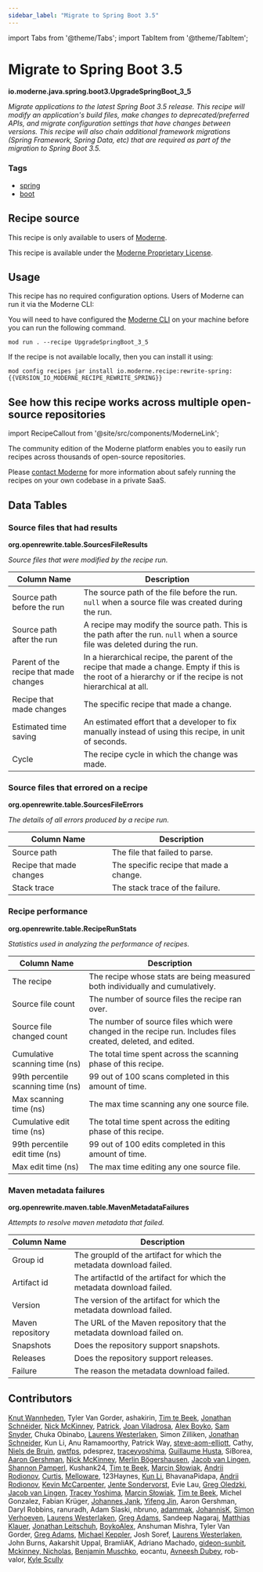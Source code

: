 ```yaml
---
sidebar_label: "Migrate to Spring Boot 3.5"
---
```


import Tabs from '@theme/Tabs';
import TabItem from '@theme/TabItem';

# Migrate to Spring Boot 3.5

**io.moderne.java.spring.boot3.UpgradeSpringBoot\_3\_5**

_Migrate applications to the latest Spring Boot 3.5 release. This recipe will modify an application's build files, make changes to deprecated/preferred APIs, and migrate configuration settings that have changes between versions. This recipe will also chain additional framework migrations (Spring Framework, Spring Data, etc) that are required as part of the migration to Spring Boot 3.5._

### Tags

* [spring](../recipes-by-tag#spring)
* [boot](../recipes-by-tag#boot)

## Recipe source

This recipe is only available to users of [Moderne](https://docs.moderne.io/).


This recipe is available under the [Moderne Proprietary License](https://docs.moderne.io/licensing/overview).


## Usage

This recipe has no required configuration options. Users of Moderne can run it via the Moderne CLI:
<Tabs groupId="projectType">


<TabItem value="moderne-cli" label="Moderne CLI">

You will need to have configured the [Moderne CLI](https://docs.moderne.io/user-documentation/moderne-cli/getting-started/cli-intro) on your machine before you can run the following command.

```shell title="shell"
mod run . --recipe UpgradeSpringBoot_3_5
```

If the recipe is not available locally, then you can install it using:
```shell
mod config recipes jar install io.moderne.recipe:rewrite-spring:{{VERSION_IO_MODERNE_RECIPE_REWRITE_SPRING}}
```
</TabItem>
</Tabs>

## See how this recipe works across multiple open-source repositories

import RecipeCallout from '@site/src/components/ModerneLink';

<RecipeCallout link="https://app.moderne.io/recipes/io.moderne.java.spring.boot3.UpgradeSpringBoot_3_5" />

The community edition of the Moderne platform enables you to easily run recipes across thousands of open-source repositories.

Please [contact Moderne](https://moderne.io/product) for more information about safely running the recipes on your own codebase in a private SaaS.
## Data Tables

<Tabs groupId="data-tables">
<TabItem value="org.openrewrite.table.SourcesFileResults" label="SourcesFileResults">

### Source files that had results
**org.openrewrite.table.SourcesFileResults**

_Source files that were modified by the recipe run._

| Column Name | Description |
| ----------- | ----------- |
| Source path before the run | The source path of the file before the run. `null` when a source file was created during the run. |
| Source path after the run | A recipe may modify the source path. This is the path after the run. `null` when a source file was deleted during the run. |
| Parent of the recipe that made changes | In a hierarchical recipe, the parent of the recipe that made a change. Empty if this is the root of a hierarchy or if the recipe is not hierarchical at all. |
| Recipe that made changes | The specific recipe that made a change. |
| Estimated time saving | An estimated effort that a developer to fix manually instead of using this recipe, in unit of seconds. |
| Cycle | The recipe cycle in which the change was made. |

</TabItem>

<TabItem value="org.openrewrite.table.SourcesFileErrors" label="SourcesFileErrors">

### Source files that errored on a recipe
**org.openrewrite.table.SourcesFileErrors**

_The details of all errors produced by a recipe run._

| Column Name | Description |
| ----------- | ----------- |
| Source path | The file that failed to parse. |
| Recipe that made changes | The specific recipe that made a change. |
| Stack trace | The stack trace of the failure. |

</TabItem>

<TabItem value="org.openrewrite.table.RecipeRunStats" label="RecipeRunStats">

### Recipe performance
**org.openrewrite.table.RecipeRunStats**

_Statistics used in analyzing the performance of recipes._

| Column Name | Description |
| ----------- | ----------- |
| The recipe | The recipe whose stats are being measured both individually and cumulatively. |
| Source file count | The number of source files the recipe ran over. |
| Source file changed count | The number of source files which were changed in the recipe run. Includes files created, deleted, and edited. |
| Cumulative scanning time (ns) | The total time spent across the scanning phase of this recipe. |
| 99th percentile scanning time (ns) | 99 out of 100 scans completed in this amount of time. |
| Max scanning time (ns) | The max time scanning any one source file. |
| Cumulative edit time (ns) | The total time spent across the editing phase of this recipe. |
| 99th percentile edit time (ns) | 99 out of 100 edits completed in this amount of time. |
| Max edit time (ns) | The max time editing any one source file. |

</TabItem>

<TabItem value="org.openrewrite.maven.table.MavenMetadataFailures" label="MavenMetadataFailures">

### Maven metadata failures
**org.openrewrite.maven.table.MavenMetadataFailures**

_Attempts to resolve maven metadata that failed._

| Column Name | Description |
| ----------- | ----------- |
| Group id | The groupId of the artifact for which the metadata download failed. |
| Artifact id | The artifactId of the artifact for which the metadata download failed. |
| Version | The version of the artifact for which the metadata download failed. |
| Maven repository | The URL of the Maven repository that the metadata download failed on. |
| Snapshots | Does the repository support snapshots. |
| Releases | Does the repository support releases. |
| Failure | The reason the metadata download failed. |

</TabItem>

</Tabs>

## Contributors
[Knut Wannheden](mailto:knut@moderne.io), Tyler Van Gorder, ashakirin, [Tim te Beek](mailto:tim@moderne.io), [Jonathan Schnéider](mailto:jkschneider@gmail.com), [Nick McKinney](mailto:mckinneynichoals@gmail.com), [Patrick](mailto:patway99@gmail.com), [Joan Viladrosa](mailto:joan@moderne.io), [Alex Boyko](mailto:aboyko@vmware.com), [Sam Snyder](mailto:sam@moderne.io), Chuka Obinabo, [Laurens Westerlaken](mailto:laurens.w@live.nl), Simon Zilliken, [Jonathan Schneider](mailto:jkschneider@gmail.com), Kun Li, Anu Ramamoorthy, Patrick Way, [steve-aom-elliott](mailto:steve@moderne.io), Cathy, [Niels de Bruin](mailto:nielsdebruin@gmail.com), [qwtfps](mailto:qwtfps@163.com), pdesprez, [traceyyoshima](mailto:tracey.yoshima@gmail.com), [Guillaume Husta](mailto:guillaume.husta@gmail.com), SiBorea, [Aaron Gershman](mailto:aegershman@gmail.com), [Nick McKinney](mailto:mckinneynicholas@gmail.com), [Merlin Bögershausen](mailto:merlin.boegershausen@rwth-aachen.de), [Jacob van Lingen](mailto:jacobvanlingen@hotmail.com), [Shannon Pamperl](mailto:shanman190@gmail.com), Kushank24, [Tim te Beek](mailto:timtebeek@gmail.com), [Marcin Słowiak](mailto:m.slowiak@smartrecruiters.com), [Andrii Rodionov](mailto:andrii@moderne.io), [Curtis](mailto:curtis@mail.ustc.edu.cn), [Melloware](mailto:mellowaredev@gmail.com), 123Haynes, [Kun Li](mailto:kun@moderne.io), BhavanaPidapa, [Andrii Rodionov](mailto:andrey.rodionov@gmail.com), [Kevin McCarpenter](mailto:kevin@moderne.io), [Jente Sondervorst](mailto:jentesondervorst@gmail.com), Evie Lau, [Greg Oledzki](mailto:greg.oledzki@moderne.io), [Jacob van Lingen](mailto:jacob.van.lingen@moderne.io), [Tracey Yoshima](mailto:tracey.yoshima@gmail.com), [Marcin Słowiak](mailto:marcin.slowiak.007@gmail.com), [Tim te Beek](mailto:tim.te.beek@jdriven.com), Michel Gonzalez, Fabian Krüger, [Johannes Jank](mailto:johannes.wengert@googlemail.com), [Yifeng Jin](mailto:yifeng.jyf@alibaba-inc.com), Aaron Gershman, Daryl Robbins, ranuradh, Adam Slaski, nbruno, [adammak](mailto:maka9@mcmaster.ca), [JohannisK](mailto:johan.kragt@moderne.io), [Simon Verhoeven](mailto:verhoeven.simon@gmail.com), [Laurens Westerlaken](mailto:laurens.westerlaken@jdriven.com), [Greg Adams](mailto:gadams@gmail.com), Sandeep Nagaraj, [Matthias Klauer](mailto:matthias.klauer@sap.com), [Jonathan Leitschuh](mailto:jonathan.leitschuh@gmail.com), [BoykoAlex](mailto:aboyko@pivotal.io), Anshuman Mishra, Tyler Van Gorder, [Greg Adams](mailto:greg@moderne.io), [Michael Keppler](mailto:bananeweizen@gmx.de), Josh Soref, [Laurens Westerlaken](mailto:laurens.westerlaken@moderne.io), John Burns, Aakarshit Uppal, BramliAK, Adriano Machado, [gideon-sunbit](mailto:gideon.pertzov@sunbit.com), [Mckinney, Nicholas](mailto:mckinneynicholas@gmail.com), [Benjamin Muschko](mailto:benjamin.muschko@gmail.com), eocantu, [Avneesh Dubey](mailto:avneeshdubey1198@gmail.com), rob-valor, [Kyle Scully](mailto:scullykns@gmail.com)
